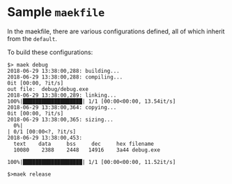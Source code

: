 # Sample `maekfile`

In the maekfile, there are various configurations defined, all of which inherit from the `default`.

To build these configurations:

    $> maek debug
    2018-06-29 13:38:00,288: building...
    2018-06-29 13:38:00,288: compiling...
    0it [00:00, ?it/s]
    out file:  debug/debug.exe
    2018-06-29 13:38:00,289: linking...
    100%|███████████████████| 1/1 [00:00<00:00, 13.54it/s]
    2018-06-29 13:38:00,364: copying...
    0it [00:00, ?it/s]
    2018-06-29 13:38:00,365: sizing...
      0%|                                                                                                                                                               | 0/1 [00:00<?, ?it/s]
    2018-06-29 13:38:00,453:
      text    data     bss     dec     hex filename
      10080    2388    2448   14916    3a44 debug.exe
    
    100%|███████████████████| 1/1 [00:00<00:00, 11.52it/s]
    
    $>maek release
    


